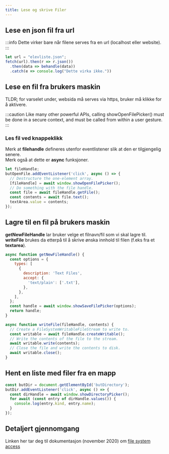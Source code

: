 ```yaml
---
title: Lese og skrive Filer 
---
```


## Lese en json fil fra url

:::info
Dette virker bare når filene serves fra en url (localhost eller website).
:::

```javascript
let url = "elevliste.json";
fetch(url).then(r => r.json())
  .then(data => behandle(data))
  .catch(e => console.log("Dette virka ikke."))
```

## Lese en fil fra brukers maskin

TLDR; for varselet under, websida må serves via https, bruker må klikke for å aktivere.

:::caution
Like many other powerful APIs, calling showOpenFilePicker() must be done in a secure context, and must be called from within a user gesture.
:::

### Les fil ved knappeklikk

Merk at **filehandle** defineres utenfor eventlistener slik at den er tilgjengelig senere.  
Merk også at dette er **async** funksjoner.

```javascript
let fileHandle;
butOpenFile.addEventListener('click', async () => {
  // Destructure the one-element array.
  [fileHandle] = await window.showOpenFilePicker();
  // Do something with the file handle.
  const file = await fileHandle.getFile();
  const contents = await file.text();
  textArea.value = contents;
});
```

## Lagre til en fil på brukers maskin

**getNewFileHandle** lar bruker velge et filnavn/fil som vi skal lagre til.  
**writeFile** brukes da etterpå til å skrive ønska innhold til filen (f.eks fra et **textarea**).

```javascript
async function getNewFileHandle() {
  const options = {
    types: [
      {
        description: 'Text Files',
        accept: {
          'text/plain': ['.txt'],
        },
      },
    ],
  };
  const handle = await window.showSaveFilePicker(options);
  return handle;
}

async function writeFile(fileHandle, contents) {
  // Create a FileSystemWritableFileStream to write to.
  const writable = await fileHandle.createWritable();
  // Write the contents of the file to the stream.
  await writable.write(contents);
  // Close the file and write the contents to disk.
  await writable.close();
}
```

## Hent en liste med filer fra en mapp

```javascript
const butDir = document.getElementById('butDirectory');
butDir.addEventListener('click', async () => {
  const dirHandle = await window.showDirectoryPicker();
  for await (const entry of dirHandle.values()) {
    console.log(entry.kind, entry.name);
  }
});
```

## Detaljert gjennomgang

Linken her tar deg til dokumentasjon (november 2020) om
[file system access](https://web.dev/file-system-access/)